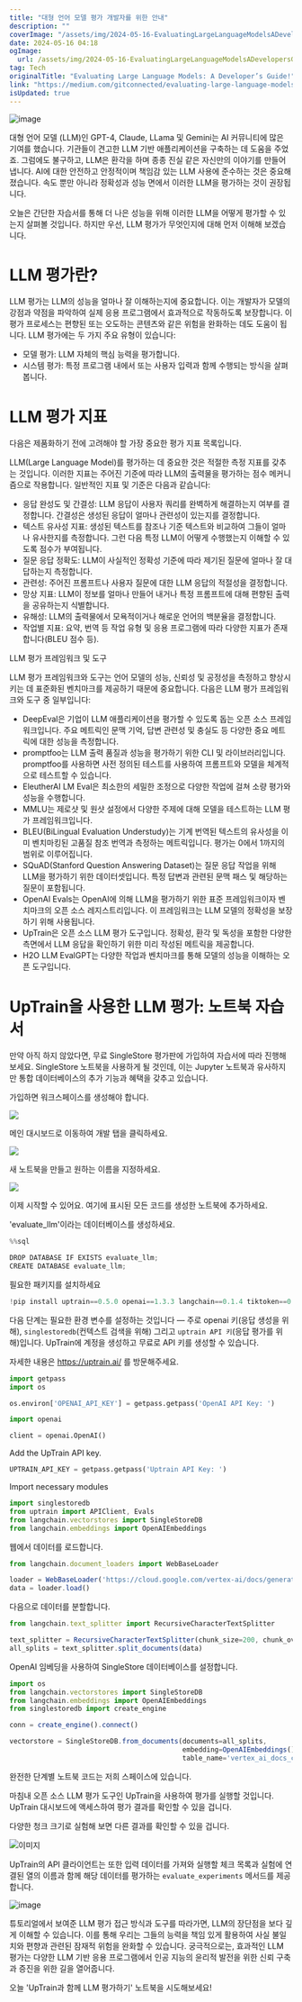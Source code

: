 ```yaml
---
title: "대형 언어 모델 평가 개발자를 위한 안내"
description: ""
coverImage: "/assets/img/2024-05-16-EvaluatingLargeLanguageModelsADevelopersGuide_0.png"
date: 2024-05-16 04:18
ogImage: 
  url: /assets/img/2024-05-16-EvaluatingLargeLanguageModelsADevelopersGuide_0.png
tag: Tech
originalTitle: "Evaluating Large Language Models: A Developer’s Guide!"
link: "https://medium.com/gitconnected/evaluating-large-language-models-a-developers-guide-ffd21a055feb"
isUpdated: true
---
```





![image](/assets/img/2024-05-16-EvaluatingLargeLanguageModelsADevelopersGuide_0.png)

대형 언어 모델 (LLM)인 GPT-4, Claude, LLama 및 Gemini는 AI 커뮤니티에 많은 기여를 했습니다. 기관들이 견고한 LLM 기반 애플리케이션을 구축하는 데 도움을 주었죠. 그럼에도 불구하고, LLM은 환각을 하며 종종 진실 같은 자신만의 이야기를 만들어 냅니다. AI에 대한 안전하고 안정적이며 책임감 있는 LLM 사용에 준수하는 것은 중요해졌습니다. 속도 뿐만 아니라 정확성과 성능 면에서 이러한 LLM을 평가하는 것이 권장됩니다.

오늘은 간단한 자습서를 통해 더 나은 성능을 위해 이러한 LLM을 어떻게 평가할 수 있는지 살펴볼 것입니다. 하지만 우선, LLM 평가가 무엇인지에 대해 먼저 이해해 보겠습니다.

# LLM 평가란?



LLM 평가는 LLM의 성능을 얼마나 잘 이해하는지에 중요합니다. 이는 개발자가 모델의 강점과 약점을 파악하여 실제 응용 프로그램에서 효과적으로 작동하도록 보장합니다. 이 평가 프로세스는 편향된 또는 오도하는 콘텐츠와 같은 위험을 완화하는 데도 도움이 됩니다. LLM 평가에는 두 가지 주요 유형이 있습니다:

- 모델 평가: LLM 자체의 핵심 능력을 평가합니다.
- 시스템 평가: 특정 프로그램 내에서 또는 사용자 입력과 함께 수행되는 방식을 살펴봅니다.

# LLM 평가 지표

다음은 제품화하기 전에 고려해야 할 가장 중요한 평가 지표 목록입니다.



LLM(Large Language Model)를 평가하는 데 중요한 것은 적절한 측정 지표를 갖추는 것입니다. 이러한 지표는 주어진 기준에 따라 LLM의 출력물을 평가하는 점수 메커니즘으로 작용합니다. 일반적인 지표 및 기준은 다음과 같습니다:

- 응답 완성도 및 간결성: LLM 응답이 사용자 쿼리를 완벽하게 해결하는지 여부를 결정합니다. 간결성은 생성된 응답이 얼마나 관련성이 있는지를 결정합니다.
- 텍스트 유사성 지표: 생성된 텍스트를 참조나 기준 텍스트와 비교하여 그들이 얼마나 유사한지를 측정합니다. 그런 다음 특정 LLM이 어떻게 수행했는지 이해할 수 있도록 점수가 부여됩니다.
- 질문 응답 정확도: LLM이 사실적인 정확성 기준에 따라 제기된 질문에 얼마나 잘 대답하는지 측정합니다.
- 관련성: 주어진 프롬프트나 사용자 질문에 대한 LLM 응답의 적절성을 결정합니다.
- 망상 지표: LLM이 정보를 얼마나 만들어 내거나 특정 프롬프트에 대해 편향된 출력을 공유하는지 식별합니다.
- 유해성: LLM의 출력물에서 모욕적이거나 해로운 언어의 백분율을 결정합니다.
- 작업별 지표: 요약, 번역 등 작업 유형 및 응용 프로그램에 따라 다양한 지표가 존재합니다(BLEU 점수 등).

LLM 평가 프레임워크 및 도구

LLM 평가 프레임워크와 도구는 언어 모델의 성능, 신뢰성 및 공정성을 측정하고 향상시키는 데 표준화된 벤치마크를 제공하기 때문에 중요합니다. 다음은 LLM 평가 프레임워크와 도구 중 일부입니다:



- DeepEval은 기업이 LLM 애플리케이션을 평가할 수 있도록 돕는 오픈 소스 프레임워크입니다. 주요 메트릭인 문맥 기억, 답변 관련성 및 충실도 등 다양한 중요 메트릭에 대한 성능을 측정합니다.
- promptfoo는 LLM 출력 품질과 성능을 평가하기 위한 CLI 및 라이브러리입니다. promptfoo를 사용하면 사전 정의된 테스트를 사용하여 프롬프트와 모델을 체계적으로 테스트할 수 있습니다.
- EleutherAI LM Eval은 최소한의 세밀한 조정으로 다양한 작업에 걸쳐 소량 평가와 성능을 수행합니다.
- MMLU는 제로샷 및 원샷 설정에서 다양한 주제에 대해 모델을 테스트하는 LLM 평가 프레임워크입니다.
- BLEU(BiLingual Evaluation Understudy)는 기계 번역된 텍스트의 유사성을 이미 벤치마킹된 고품질 참조 번역과 측정하는 메트릭입니다. 평가는 0에서 1까지의 범위로 이루어집니다.
- SQuAD(Stanford Question Answering Dataset)는 질문 응답 작업을 위해 LLM을 평가하기 위한 데이터셋입니다. 특정 답변과 관련된 문맥 패스 및 해당하는 질문이 포함됩니다.
- OpenAI Evals는 OpenAI에 의해 LLM을 평가하기 위한 표준 프레임워크이자 벤치마크의 오픈 소스 레지스트리입니다. 이 프레임워크는 LLM 모델의 정확성을 보장하기 위해 사용됩니다.
- UpTrain은 오픈 소스 LLM 평가 도구입니다. 정확성, 환각 및 독성을 포함한 다양한 측면에서 LLM 응답을 확인하기 위한 미리 작성된 메트릭을 제공합니다.
- H2O LLM EvalGPT는 다양한 작업과 벤치마크를 통해 모델의 성능을 이해하는 오픈 도구입니다.

# UpTrain을 사용한 LLM 평가: 노트북 자습서


만약 아직 하지 않았다면, 무료 SingleStore 평가판에 가입하여 자습서에 따라 진행해 보세요. SingleStore 노트북을 사용하게 될 것인데, 이는 Jupyter 노트북과 유사하지만 통합 데이터베이스의 추가 기능과 혜택을 갖추고 있습니다.

가입하면 워크스페이스를 생성해야 합니다.



<img src="/assets/img/2024-05-16-EvaluatingLargeLanguageModelsADevelopersGuide_1.png" />

메인 대시보드로 이동하여 개발 탭을 클릭하세요.

<img src="/assets/img/2024-05-16-EvaluatingLargeLanguageModelsADevelopersGuide_2.png" />

새 노트북을 만들고 원하는 이름을 지정하세요.



<img src="/assets/img/2024-05-16-EvaluatingLargeLanguageModelsADevelopersGuide_3.png" />

이제 시작할 수 있어요. 여기에 표시된 모든 코드를 생성한 노트북에 추가하세요.

'evaluate_llm'이라는 데이터베이스를 생성하세요.

```js
%%sql

DROP DATABASE IF EXISTS evaluate_llm;
CREATE DATABASE evaluate_llm;
```



필요한 패키지를 설치하세요

```js
!pip install uptrain==0.5.0 openai==1.3.3 langchain==0.1.4 tiktoken==0.5.2 --quiet
```

다음 단계는 필요한 환경 변수를 설정하는 것입니다 — 주로 openai 키(응답 생성을 위해), `singlestoredb`(컨텍스트 검색을 위해) 그리고 `uptrain API 키`(응답 평가를 위해)입니다. UpTrain에 계정을 생성하고 무료로 API 키를 생성할 수 있습니다.

자세한 내용은 https://uptrain.ai/ 를 방문해주세요.



```python
import getpass
import os

os.environ['OPENAI_API_KEY'] = getpass.getpass('OpenAI API Key: ')

import openai

client = openai.OpenAI()
```

Add the UpTrain API key.

```python
UPTRAIN_API_KEY = getpass.getpass('Uptrain API Key: ')
```

Import necessary modules




```js
import singlestoredb
from uptrain import APIClient, Evals
from langchain.vectorstores import SingleStoreDB
from langchain.embeddings import OpenAIEmbeddings
```

웹에서 데이터를 로드합니다.

```js
from langchain.document_loaders import WebBaseLoader

loader = WebBaseLoader('https://cloud.google.com/vertex-ai/docs/generative-ai/learn/generative-ai-studio')
data = loader.load()
```

다음으로 데이터를 분할합니다.



```js
from langchain.text_splitter import RecursiveCharacterTextSplitter

text_splitter = RecursiveCharacterTextSplitter(chunk_size=200, chunk_overlap=0)
all_splits = text_splitter.split_documents(data)
```

OpenAI 임베딩을 사용하여 SingleStore 데이터베이스를 설정합니다.

```js
import os
from langchain.vectorstores import SingleStoreDB
from langchain.embeddings import OpenAIEmbeddings
from singlestoredb import create_engine

conn = create_engine().connect()

vectorstore = SingleStoreDB.from_documents(documents=all_splits,
                                           embedding=OpenAIEmbeddings(),
                                           table_name='vertex_ai_docs_chunk_size_200')
```

완전한 단계별 노트북 코드는 저희 스페이스에 있습니다.



마침내 오픈 소스 LLM 평가 도구인 UpTrain을 사용하여 평가를 실행할 것입니다. UpTrain 대시보드에 액세스하여 평가 결과를 확인할 수 있을 겁니다.

다양한 청크 크기로 실험해 보면 다른 결과를 확인할 수 있을 겁니다.

![이미지](/assets/img/2024-05-16-EvaluatingLargeLanguageModelsADevelopersGuide_4.png)

UpTrain의 API 클라이언트는 또한 입력 데이터를 가져와 실행할 체크 목록과 실험에 연결된 열의 이름과 함께 해당 데이터를 평가하는 `evaluate_experiments` 메서드를 제공합니다.



![image](/assets/img/2024-05-16-EvaluatingLargeLanguageModelsADevelopersGuide_5.png)

튜토리얼에서 보여준 LLM 평가 접근 방식과 도구를 따라가면, LLM의 장단점을 보다 깊게 이해할 수 있습니다. 이를 통해 우리는 그들의 능력을 책임 있게 활용하여 사실 불일치와 편향과 관련된 잠재적 위험을 완화할 수 있습니다. 궁극적으로는, 효과적인 LLM 평가는 다양한 LLM 기반 응용 프로그램에서 인공 지능의 윤리적 발전을 위한 신뢰 구축과 증진을 위한 길을 열어줍니다.

오늘 'UpTrain과 함께 LLM 평가하기' 노트북을 시도해보세요!